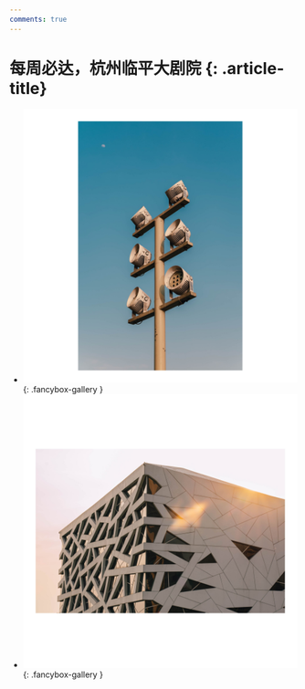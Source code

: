 ```yaml
---
comments: true
---
```


# 每周必达，杭州临平大剧院 {: .article-title}

<div class="grid cards" markdown>

- [![img](44b308ee-5b52-4779-a520-181266676bab.jpg)](44b308ee-5b52-4779-a520-181266676bab.jpg){: .fancybox-gallery }
- [![img](7ba902c2-2db5-42ad-bfa3-b61cb28f728f.jpg)](7ba902c2-2db5-42ad-bfa3-b61cb28f728f.jpg){: .fancybox-gallery }


</div>